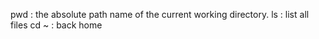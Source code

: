 pwd :  the absolute path name of the current working directory.
ls : list all files
cd ~ : back home
